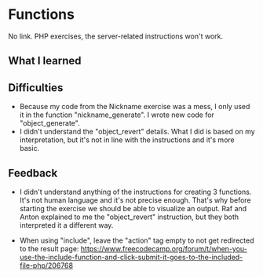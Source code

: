 # Functions

No link. PHP exercises, the server-related instructions won't work.

## What I learned


## Difficulties

* Because my code from the Nickname exercise was a mess, I only used it in the function "nickname_generate". I wrote new code for "object_generate".
* I didn't understand the "object_revert" details. What I did is based on my interpretation, but it's not in line with the instructions and it's more basic.


## Feedback

* I didn't understand anything of the instructions for creating 3 functions. It's not human language and it's not precise enough. That's why before starting the exercise we should be able to visualize an output. Raf and Anton explained to me the "object_revert" instruction, but they both interpreted it a different way.  

* When using "include", leave the "action" tag empty to not get redirected to the result page: https://www.freecodecamp.org/forum/t/when-you-use-the-include-function-and-click-submit-it-goes-to-the-included-file-php/206768